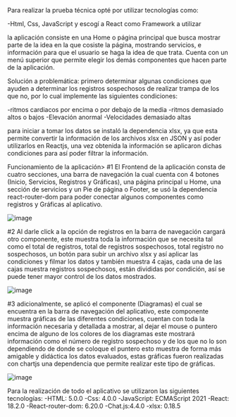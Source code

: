 Para realizar la prueba técnica opté por utilizar tecnologías como:

-Html, Css, JavaScript y escogí a React como Framework a utilizar

la aplicación consiste en una Home o página principal que busca mostrar parte de la idea en la que cosiste la página, mostrando servicios, e información para que el usuario se haga la idea de que trata.
Cuenta con un menú superior que permite elegir los demás componentes que hacen parte de la aplicación.

Solución a problemática:
primero determinar algunas condiciones que ayuden a determinar los registros sospechosos de realizar trampa de los que no, por lo cual implemente las siguientes condiciones:

-ritmos cardiacos por encima o por debajo de la media
-ritmos demasiado altos o bajos
-Elevación anormal
-Velocidades demasiado altas

para iniciar a tomar los datos se instaló la dependencia xlsx, ya que esta permite convertir la información de los archivos xlsx en JSON y así poder utilizarlos en Reactjs, una vez obtenida la información se aplicaron dichas condiciones para así poder filtrar la información.

Funcionamiento de la aplicación>
#1 
El Frontend de la aplicación consta de cuatro secciones, una barra de navegación la cual cuenta con 4 botones (Inicio, Servicios, Registros y Gráficas), una página principal u Home, una sección de servicios y un Pie de página o Footer, se usó la dependencia react-router-dom para poder conectar algunos componentes como registros y Gráficas al aplicativo.


![image](https://github.com/JoseCarmona17/swetro-prueba-tecnica/assets/90072739/95f51e8b-7c75-4fe4-b54f-14433a5ddd1a)


#2
Al darle click a la opción de registros en la barra de navegación cargará otro componente, este muestra toda la información que se necesita tal como el total de registros, total de registros sospechosos, total registro no sospechosos, un botón para subir un archivo xlsx y así aplicar las condiciones y filmar los datos y también muestra 4 cajas, cada una de las cajas muestra registros sospechosos, están divididas por condición, así se puede tener mayor control de los datos mostrados.


![image](https://github.com/JoseCarmona17/swetro-prueba-tecnica/assets/90072739/da2023c6-97d1-49bb-a491-27e8019018df)

#3
adicionalmente, se aplicó el componente (Diagramas) el cual se encuentra en la barra de navegación del aplicativo, este componente muestra gráficas de las diferentes condiciones, cuentan con toda la información necesaria y detallada a mostrar, al dejar el mouse o puntero encima de alguno de los colores de los diagramas este mostrará información como el número de registro sospechoso y de los que no lo son dependiendo de donde se coloque el puntero esto muestra de forma más amigable y didáctica los datos evaluados, estas gráficas fueron realizadas con chartjs una dependencia que permite realizar este tipo de gráficas.


![image](https://github.com/JoseCarmona17/swetro-prueba-tecnica/assets/90072739/ff56cd8d-466c-4cc0-b34d-b1461b3293f7)


Para la realización de todo el aplicativo se utilizaron las siguientes tecnologías:
-HTML: 5.0.0
-Css: 4.0.0
-JavaScript: ECMAScript 2021 
-React: 18.2.0
-React-router-dom: 6.20.0
-Chat.js:4.4.0
-xlsx: 0.18.5
